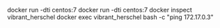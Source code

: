 docker run -dti centos:7
docker run -dti centos:7
docker inspect vibrant_herschel
docker exec vibrant_herschel bash -c "ping 172.17.0.3"